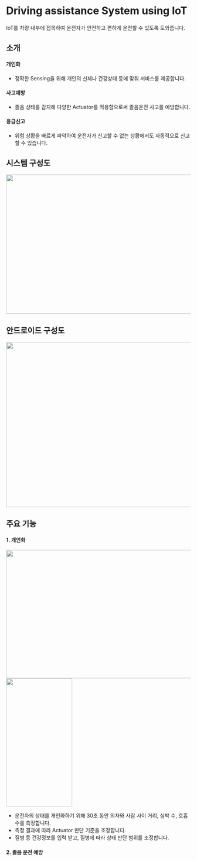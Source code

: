 # Driving assistance System using IoT
IoT를 차량 내부에 접목하여 운전자가 안전하고 편하게 운전할 수 있도록 도와줍니다.

## 소개
#### 개인화
* 정확한 Sensing을 위해 개인의 신체나 건강상태 등에 맞춰 서비스를 제공합니다.
#### 사고예방
* 졸음 상태를 감지해 다양한 Actuator를 적용함으로써 졸음운전 사고를 예방합니다.
#### 응급신고
* 위험 상황을 빠르게 파악하여 운전자가 신고할 수 없는 상황에서도 자동적으로 신고할 수 있습니다.

## 시스템 구성도
<img src="https://user-images.githubusercontent.com/33562226/51516598-4f220e80-1e5b-11e9-8229-41130ff5a520.PNG" width="800" height="380">

## 안드로이드 구성도
<img src="https://user-images.githubusercontent.com/33562226/51517464-323b0a80-1e5e-11e9-924a-e865b7a0010f.PNG" width="900" height="450">

## 주요 기능
#### 1. 개인화
<div>
<img src="https://user-images.githubusercontent.com/33562226/51518301-cdcd7a80-1e60-11e9-855f-f202ec0d7d9f.PNG" width="550" height="350">
     
<img src="https://user-images.githubusercontent.com/33562226/51518297-cc03b700-1e60-11e9-8a5f-423f0927249a.png" width="180" height="350">
</div>

- 운전자의 상태를 개인화하기 위해 30초 동안 의자와 사람 사이 거리, 심박 수, 호흡수를 측정합니다.
- 측정 결과에 따라 Actuator 판단 기준을 조정합니다.
- 질병 등 건강정보를 입력 받고, 질병에 따라 상태 판단 범위를 조정합니다.
#### 2. 졸음 운전 예방
